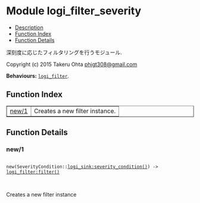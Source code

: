 

# Module logi_filter_severity #
* [Description](#description)
* [Function Index](#index)
* [Function Details](#functions)

深刻度に応じたフィルタリングを行うモジュール.

Copyright (c) 2015 Takeru Ohta <phjgt308@gmail.com>

__Behaviours:__ [`logi_filter`](logi_filter.md).

<a name="index"></a>

## Function Index ##


<table width="100%" border="1" cellspacing="0" cellpadding="2" summary="function index"><tr><td valign="top"><a href="#new-1">new/1</a></td><td>Creates a new filter instance.</td></tr></table>


<a name="functions"></a>

## Function Details ##

<a name="new-1"></a>

### new/1 ###

<pre><code>
new(SeverityCondition::<a href="logi_sink.md#type-severity_condition">logi_sink:severity_condition()</a>) -&gt; <a href="logi_filter.md#type-filter">logi_filter:filter()</a>
</code></pre>
<br />

Creates a new filter instance

